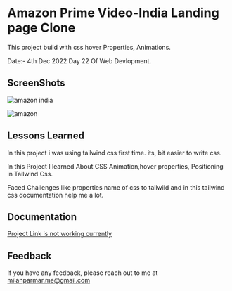 
# Amazon Prime Video-India Landing page Clone

This project build with css  hover Properties, Animations.

Date:- 4th Dec 2022 Day 22 Of Web Devlopment.

## ScreenShots

![amazon india](https://user-images.githubusercontent.com/114464208/216958497-6864328b-2d98-4974-9901-24dba2cfc211.png)

![amazon](https://user-images.githubusercontent.com/114464208/216958476-46f6edb1-9353-40a7-8fdd-d4d3a20cc0ba.png)


## Lessons Learned


In this project i was using tailwind css first time.
its, bit easier to write css.

In this Project I learned About CSS Animation,hover properties, Positioning  in Tailwind Css.

Faced Challenges like properties name of css to tailwild and in this tailwind css documentation help me a lot. 
## Documentation

[Project Link is not working currently](https://amazon-prime-india.netlify.app)


## Feedback

If you have any feedback, please reach out to me at milanparmar.me@gmail.com

